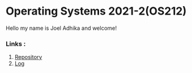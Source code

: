 # Operating Systems 2021-2(OS212)

Hello my name is Joel Adhika and welcome!



### Links :
1.	[Repository](https://github.com/pulsapaur/os212)
2.	[Log](https://pulsapaur.github.io/os212/TXT/mylog.txt)
